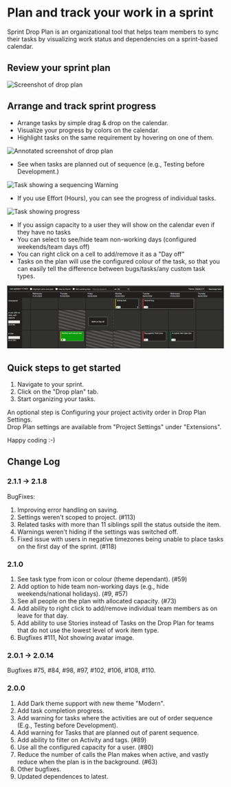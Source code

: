 # Plan and track your work in a sprint #

Sprint Drop Plan is an organizational tool that helps team members to sync their tasks by visualizing work status and dependencies on a sprint-based calendar.

## Review your sprint plan ##

![Screenshot of drop plan](images/DropPlan.PNG)

## Arrange and track sprint progress ##

- Arrange tasks by simple drag & drop on the calendar.
- Visualize your progress by colors on the calendar.
- Highlight tasks on the same requirement by hovering on one of them.

![Annotated screenshot of drop plan](images/DropPlanWithHelp.PNG)

- See when tasks are planned out of sequence (e.g., Testing before Development.)

![Task showing a sequencing Warning](images/DropPlanWithWarningsInDarkTheme.png)

- If you use Effort (Hours), you can see the progress of individual tasks.

![Task showing progress](images/DropPlanWithProgress.png)

- If you assign capacity to a user they will show on the calendar even if they have no tasks
- You can select to see/hide team non-working days (configured weekends/team days off)
- You can right click on a cell to add/remove it as a "Day off"
- Tasks on the plan will use the configured colour of the task, so that you can easily tell the difference between bugs/tasks/any custom task types.

![Plan showing a user without tasks, and with the weekend hidden](images/DropPlanHiddenWeekendCustomItemTypeRightClickMenu.png)

## Quick steps to get started ##

1. Navigate to your sprint.
2. Click on the "Drop plan" tab.
3. Start organizing your tasks.

An optional step is Configuring your project activity order in Drop Plan Settings.  
Drop Plan settings are available from "Project Settings" under "Extensions".

Happy coding :-)

## Change Log ##

### 2.1.1 -> 2.1.8 ###

BugFixes:

1. Improving error handling on saving.
2. Settings weren't scoped to project. (#113)
3. Related tasks with more than 11 siblings spill the status outside the item.
4. Warnings weren't hiding if the settings was switched off.
5. Fixed issue with users in negative timezones being unable to place tasks on the first day of the sprint. (#118)

### 2.1.0 ###

1. See task type from icon or colour (theme dependant). (#59)
2. Add option to hide team non-working days (e.g., hide weekends/national holidays). (#9, #57)
3. See all people on the plan with allocated capacity. (#73)
4. Add ability to right click to add/remove individual team members as on leave for that day.
5. Add ability to use Stories instead of Tasks on the Drop Plan for teams that do not use the lowest level of work item type.
6. Bugfixes #111, Not showing avatar image.

### 2.0.1 -> 2.0.14 ###

Bugfixes #75, #84, #98, #97, #102, #106, #108, #110.

### 2.0.0 ###

1. Add Dark theme support with new theme "Modern".
2. Add task completion progress.
3. Add warning for tasks where the activities are out of order sequence (E.g., Testing before Development).
4. Add warning for Tasks that are planned out of parent sequence.
5. Add ability to filter on Activity and tags. (#89)
6. Use all the configured capacity for a user. (#80)
7. Reduce the number of calls the Plan makes when active, and vastly reduce when the plan is in the background. (#63)
8. Other bugfixes.
9. Updated dependences to latest.
